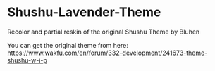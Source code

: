 # Shushu-Lavender-Theme
Recolor and partial reskin of the original Shushu Theme by Bluhen

You can get the original theme from here: https://www.wakfu.com/en/forum/332-development/241673-theme-shushu-w-i-p
